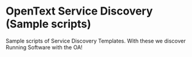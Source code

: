 # OpenText Service Discovery (Sample scripts)
Sample scripts of Service Discovery Templates. With these we discover Running Software with the OA!
